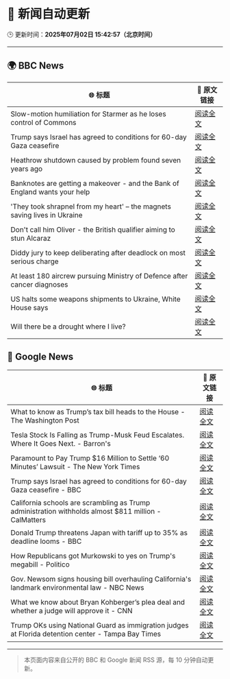 # 🧠 新闻自动更新

🕒 更新时间：**2025年07月02日 15:42:57（北京时间）**

---

## 🌍 BBC News

| 🌐 标题 | 🔗 原文链接 |
|--------|-------------|
| Slow-motion humiliation for Starmer as he loses control of Commons | [阅读全文](https://www.bbc.com/news/articles/czry6gv80mjo) |
| Trump says Israel has agreed to conditions for 60-day Gaza ceasefire | [阅读全文](https://www.bbc.com/news/articles/cgkg4m0133po) |
| Heathrow shutdown caused by problem found seven years ago | [阅读全文](https://www.bbc.com/news/articles/cly22eelnxjo) |
| Banknotes are getting a makeover - and the Bank of England wants your help | [阅读全文](https://www.bbc.com/news/articles/cy4nn1d2vzxo) |
| 'They took shrapnel from my heart' – the magnets saving lives in Ukraine | [阅读全文](https://www.bbc.com/news/articles/c1mgdendnv7o) |
| Don't call him Oliver - the British qualifier aiming to stun Alcaraz | [阅读全文](https://www.bbc.com/sport/tennis/articles/cq533p4x7l2o) |
| Diddy jury to keep deliberating after deadlock on most serious charge | [阅读全文](https://www.bbc.com/news/articles/c20nn0p9xg2o) |
| At least 180 aircrew pursuing Ministry of Defence after cancer diagnoses | [阅读全文](https://www.bbc.com/news/articles/cew00x9jq1do) |
| US halts some weapons shipments to Ukraine, White House says | [阅读全文](https://www.bbc.com/news/articles/cgk33k204ddo) |
| Will there be a drought where I live? | [阅读全文](https://www.bbc.com/news/articles/crk661074ejo) |

## 📰 Google News

| 🌐 标题 | 🔗 原文链接 |
|--------|-------------|
| What to know as Trump’s tax bill heads to the House - The Washington Post | [阅读全文](https://news.google.com/rss/articles/CBMifEFVX3lxTFBMcVQ1MGhtdEtrNTdzZDdobm9HZHBhdmlUWkhEYzZjVy1RNG94clJqZFVRaUx5OWhrTXFIYXo1QUo4S3ZtbUZENjVGb2hGb1RURnNQMV9JTGx1X2xxUXpJYlhuM0xLS1k0Z256X3JGaUUxSmpwSDNuY1JEWlQ?oc=5) |
| Tesla Stock Is Falling as Trump-Musk Feud Escalates. Where It Goes Next. - Barron's | [阅读全文](https://news.google.com/rss/articles/CBMiekFVX3lxTE4xZThHWEJuLXkza3ByRUpycDVmRlV1bkppNXA2MDhBWU9HUm1LMXNQSVV5WV9vSlFlc0dNd2Z3R0pBRVFWYjktUTJ4T05XclE0Y01zQ0Zjd0llZTRITnJNb1RuQ0VLajJwVGtuYXBQNk9wOXNlNEdsQnpn?oc=5) |
| Paramount to Pay Trump $16 Million to Settle ‘60 Minutes’ Lawsuit - The New York Times | [阅读全文](https://news.google.com/rss/articles/CBMikwFBVV95cUxOc2lWQjE2X3V2X0E0RnJwN0g5aE82dlZDVVIyaFc4UDViX0lqSE90bk1rOFJaQzJjZG1VTTlNMDFrbmhZajlYUktxOHNFeE1UT2ZTQ0dtaVZFc3ZKMkwtOWJhN29PaWx3ZlJ4b3ZmM0JhNVNyREJDUWxiUVZ1X0cyN1RtWUJ6cFNJa3BKRHpDanN3ems?oc=5) |
| Trump says Israel has agreed to conditions for 60-day Gaza ceasefire - BBC | [阅读全文](https://news.google.com/rss/articles/CBMiWkFVX3lxTE12b01YMjhMTXA3ZjgxcTIxVi1USkZOR2hBbnBQdlhmN1lKTEZ0eW5iVWxtQWdUYVlJR3owSGVxa0lyREJfZEh6TlhPU2tWRkJpR19YOWQwc243d9IBX0FVX3lxTE44Qlh0UGlza0g5aV9EekVBRS0wSnBvTEtQUEM4UlJoRjBqNkR2TnN2RzlWSC03czJVYzliSzhFSEVaVlRCZGxkdTRmUWFuMlNVd3J2RUxwSHpmVW5vM1BJ?oc=5) |
| California schools are scrambling as Trump administration withholds almost $811 million - CalMatters | [阅读全文](https://news.google.com/rss/articles/CBMijgFBVV95cUxOUXBhbVdwWS05SEJqRnBjZnN1NEtWbExGX25UM0d6ODdOY3BCUkdDWjQxdUxxMXpJcXBXckM2LWJpT1RyOFBGR20tdHhaZ19rUkx6a05JSnNQanVmcHpOSjFTVHRpQkx0OHdEejVMaHpzU0thb2NCUnhDYjdfX25wRGxjLUotSzFSUkZodkxR?oc=5) |
| Donald Trump threatens Japan with tariff up to 35% as deadline looms - BBC | [阅读全文](https://news.google.com/rss/articles/CBMiWkFVX3lxTFBsTFV2Z00tR3lyZExZX1NtbTI1VGZUY2RWbjRxMXhrbnpqYUQ0eU1pLXJhVS1lTTQ0dFhxR2tjYnJMcElTNlNZSlJBclJRZ2dGMHNCM1h5RHpBUdIBX0FVX3lxTE1hdmFlUlBMbXJTRldWcUNjTzJIcVN2c3J1OFYzdVUwM05KTVpzdGxiQkxxNHl5RnpHUkNrVUg4dFY5dEpGakJPM0k3dnpSUXlZZXFSdU55UEtZRFNDVDJN?oc=5) |
| How Republicans got Murkowski to yes on Trump's megabill - Politico | [阅读全文](https://news.google.com/rss/articles/CBMiiAFBVV95cUxPTlFzejJWYmU0MjNYQlZYUG0tSmxOTEtRMTJiMldyUGdyMlVoVHMxbVNleGlBbHAtZFpTNlppVkhRN2VXajVSeGtPcElnYm1yeTVLRl9QVHhiQzFweTRKNDZMcDlQSTl5RXhDMnVqVTFmN3lWSGxmNjdvTTRIcUR6cDRSaDJXeEhP?oc=5) |
| Gov. Newsom signs housing bill overhauling California's landmark environmental law - NBC News | [阅读全文](https://news.google.com/rss/articles/CBMitAFBVV95cUxNbWkyYVY1Z2V6Zmg5RGV3ZUo4cDFnWm1kUEF6NGFJOEtEQ3dMOG9LMDZDUUMzdEZxVjVVbkMxTmxNaTdkZ1h3MWZlM1g3SmlPaFhuX2JFYTRaUFAtZHFpQndqNU5PNk5UYnBFWnNaeGNlS3lJRUIxRTNMSWQ3VjZIWHE3TmQ4QVhDUmtjanc5R2JNTjV2U3VkX2VUbmh0TE80R0tJUTZKSE0zV3RUMzZuWWhaemzSAVZBVV95cUxOUGg1REVuRHR6UWRJcnU0WUZZdVpTNTJrVjlyVDJWdjJGdXhrVDE1RjVmc2xLTjVORW93eHRCcVVIUFVWLXFIaE9ENTF3Qzh6OS1kR1dBdw?oc=5) |
| What we know about Bryan Kohberger’s plea deal and whether a judge will approve it - CNN | [阅读全文](https://news.google.com/rss/articles/CBMidEFVX3lxTE1lZkQyRU5zSXBRNFZCWFVDMzVVYUp0N3dJenFBYWtNMGlaeVhpdG5ENFdSREdLeVBIWWJScWRxN1AtUVZXLVMwVjZ2OWU5QUdrdmVnUmF3UjRSQ2ZyRkt0WjBEZEpmMTFUT2lqbGtyVzlOdVBw0gF6QVVfeXFMTzdldWJhcUlqM3ZxbGRqenFHdUotOFUxWkhtaG1OQS1SQVlTd0lVcVVtVVBNRlpqbC1wWldSWkdkdkhoTUJ2V3RUSHJPWVRnWENXQXdxSkhISG9QanRabzZJN2o5NjhjTGRLRzdJYThWdFg1QkxPNGFPSkE?oc=5) |
| Trump OKs using National Guard as immigration judges at Florida detention center - Tampa Bay Times | [阅读全文](https://news.google.com/rss/articles/CBMiwwFBVV95cUxOTnMxMExOaGRPaG9fZFB4OTd0R25CbThsR0ltblpXdFNFcml5c3FNbW11SkJUclBURzRXZUlmVHEtVTNwbUJpWjFucE43OHBGYjFPcUpmNE5JX2tvV192M0dpUUZvNWw0aXdyVG01RUVyTzIzdW5HSlNLY0hvZ0xrMDZJdXJreVVOWm1WWnJvVjRxLWQwTHFfVU1jTkZiQUtNVXNwTExmQWpzSVczR18wM3hyREtIWHNGY0dLR09tajg2b1U?oc=5) |

---
> 本页面内容来自公开的 BBC 和 Google 新闻 RSS 源，每 10 分钟自动更新。